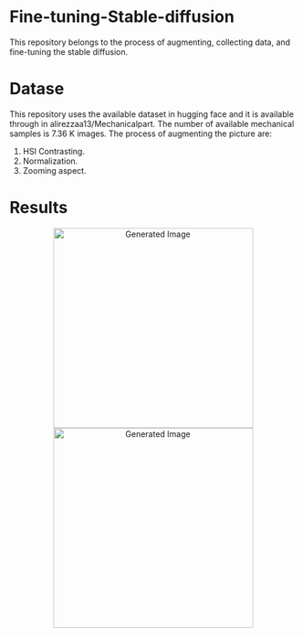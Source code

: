 # Fine-tuning-Stable-diffusion
This repository belongs to the process of augmenting, collecting data, and fine-tuning the stable diffusion.

# Datase
This repository uses the available dataset in hugging face and it is available through in alirezzaa13/Mechanicalpart. The number of available mechanical samples is 7.36 K images.
The process of augmenting the picture are: 

1. HSI Contrasting.
2. Normalization.
3. Zooming aspect.
# Results
<p align="center">
  <img src="https://github.com/user-attachments/assets/d8dd0150-b39b-4224-aa5c-543a96b5b6a9" width="350" title="Generated Image">
  <img src="https://github.com/user-attachments/assets/464da2d7-2e82-4df4-bf5a-bc2b3fb61478" width="350" title="Generated Image">
</p>

